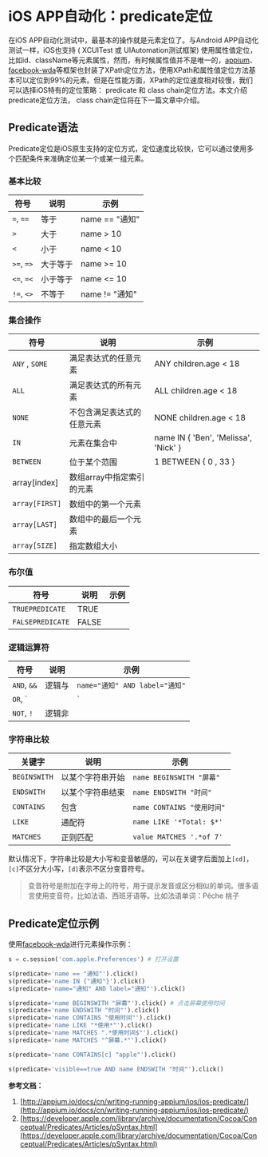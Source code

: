 # iOS APP自动化：predicate定位
在iOS APP自动化测试中，最基本的操作就是元素定位了。与Android APP自动化测试一样，iOS也支持 ( XCUITest 或 UIAutomation测试框架) 使用属性值定位，比如id、className等元素属性，然而，有时候属性值并不是唯一的，[appium](http://appium.io/)、[facebook-wda](https://github.com/openatx/facebook-wda)等框架也封装了XPath定位方法，使用XPath和属性值定位方法基本可以定位到99%的元素。但是在性能方面，XPath的定位速度相对较慢，我们可以选择iOS特有的定位策略： predicate 和 class chain定位方法。本文介绍predicate定位方法， class chain定位将在下一篇文章中介绍。

<!--more-->

## Predicate语法

Predicate定位是iOS原生支持的定位方式，定位速度比较快，它可以通过使用多个匹配条件来准确定位某一个或某一组元素。

### 基本比较

| 符号       | 说明     | 示例           |
| ---------- | -------- | -------------- |
| `=`, `==`  | 等于     | name == "通知" |
| `>`        | 大于     | name > 10      |
| `<`        | 小于     | name < 10      |
| `>=`, `=>` | 大于等于 | name >= 10     |
| `<=`, `=<` | 小于等于 | name <= 10     |
| `!=`, `<>` | 不等于   | name != "通知" |



### 集合操作

| 符号           | 说明                       | 示例                                 |
| -------------- | -------------------------- | ------------------------------------ |
| `ANY` , `SOME` | 满足表达式的任意元素       | ANY children.age < 18                |
| `ALL`          | 满足表达式的所有元素       | ALL children.age < 18                |
| `NONE`         | 不包含满足表达式的任意元素 | NONE children.age < 18               |
| `IN`           | 元素在集合中               | name IN { 'Ben', 'Melissa', 'Nick' } |
| `BETWEEN`      | 位于某个范围               | 1 BETWEEN { 0 , 33 }                 |
| array[index]   | 数组array中指定索引的元素  |                                      |
| `array[FIRST]` | 数组中的第一个元素         |                                      |
| `array[LAST]`  | 数组中的最后一个元素       |                                      |
| `array[SIZE]`  | 指定数组大小               |                                      |



### 布尔值

| 符号             | 说明  | 示例 |
| ---------------- | ----- | ---- |
| `TRUEPREDICATE`  | TRUE  |      |
| `FALSEPREDICATE` | FALSE |      |

### 逻辑运算符

| 符号        | 说明   | 示例 |
| ----------- | ------ | ---- |
| `AND`, `&&` | 逻辑与 | `name="通知" AND label="通知"` |
| `OR`,  `||`     | 逻辑或 |      |
| `NOT`, `!` | 逻辑非 | |

### 字符串比较

| 关键字        | 说明             | 示例                     |
| ------------ | ---------------- | ------------------------ |
| `BEGINSWITH` | 以某个字符串开始 | `name BEGINSWITH "屏幕"` |
| `ENDSWITH`   | 以某个字符串结束 | `name ENDSWITH "时间"` |
| `CONTAINS`   | 包含             | `name CONTAINS "使用时间"` |
| `LIKE`       | 通配符      | `name LIKE '*Total: $*' ` |
| `MATCHES` | 正则匹配 | `value MATCHES '.*of 7'` |

默认情况下，字符串比较是大小写和变音敏感的，可以在关键字后面加上`[cd]`，`[c]`不区分大小写，`[d]`表示不区分变音符号。

> 变音符号是附加在字母上的符号，用于提示发音或区分相似的单词。很多语言使用变音符，比如法语、西班牙语等。比如法语单词：Pêche 桃子

## Predicate定位示例
使用[facebook-wda](https://github.com/openatx/facebook-wda)进行元素操作示例：

```python
s = c.session('com.apple.Preferences') # 打开设置

s(predicate='name == "通知"').click()
s(predicate='name IN {"通知"}').click()
s(predicate='name="通知" AND label="通知"').click()

s(predicate='name BEGINSWITH "屏幕"').click() # 点击屏幕使用时间
s(predicate='name ENDSWITH "时间"').click()
s(predicate='name CONTAINS "使用时间"').click()
s(predicate='name LIKE "*使用*"').click()
s(predicate='name MATCHES ".*使用时间$"').click()
s(predicate='name MATCHES "^屏幕.*"').click()

s(predicate='name CONTAINS[c] "apple"').click()

s(predicate='visible==true AND name ENDSWITH "时间"').click()
```

**参考文档：**

1. [http://appium.io/docs/cn/writing-running-appium/ios/ios-predicate/](http://appium.io/docs/cn/writing-running-appium/ios/ios-predicate/)
2. [https://developer.apple.com/library/archive/documentation/Cocoa/Conceptual/Predicates/Articles/pSyntax.html](https://developer.apple.com/library/archive/documentation/Cocoa/Conceptual/Predicates/Articles/pSyntax.html)



